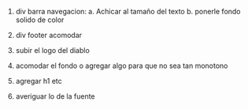 1. div barra navegacion:
    a. Achicar al tamaño del texto
    b. ponerle fondo solido de color

2. div footer acomodar
3. subir el logo del diablo
4. acomodar el fondo o agregar algo para que no sea tan monotono
5. agregar h1 etc
6. averiguar lo de la fuente
